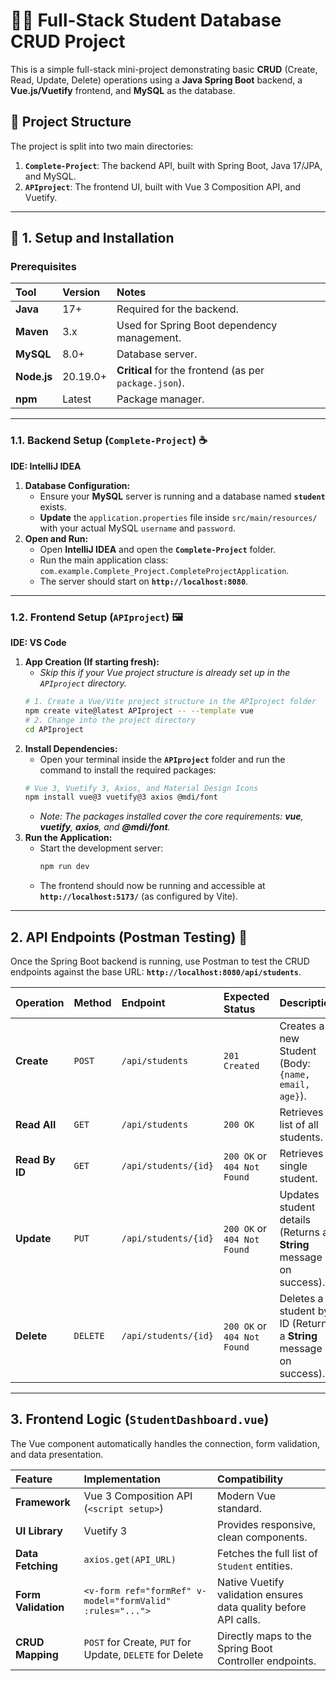 # 🧑‍🎓 Full-Stack Student Database CRUD Project

This is a simple full-stack mini-project demonstrating basic **CRUD** (Create, Read, Update, Delete) operations using a **Java Spring Boot** backend, a **Vue.js/Vuetify** frontend, and **MySQL** as the database.

## 📁 Project Structure

The project is split into two main directories:

1.  **`Complete-Project`**: The backend API, built with Spring Boot, Java 17/JPA, and MySQL.
2.  **`APIproject`**: The frontend UI, built with Vue 3 Composition API, and Vuetify.

-----

## 🚀 1. Setup and Installation

### Prerequisites

| Tool | Version | Notes |
| :--- | :--- | :--- |
| **Java** | 17+ | Required for the backend. |
| **Maven** | 3.x | Used for Spring Boot dependency management. |
| **MySQL** | 8.0+ | Database server. |
| **Node.js** | 20.19.0+ | **Critical** for the frontend (as per `package.json`). |
| **npm** | Latest | Package manager. |

-----

### 1.1. Backend Setup (`Complete-Project`) ☕

**IDE: IntelliJ IDEA**

1.  **Database Configuration:**
      * Ensure your **MySQL** server is running and a database named **`student`** exists.
      * **Update** the `application.properties` file inside `src/main/resources/` with your actual MySQL `username` and `password`.
2.  **Open and Run:**
      * Open **IntelliJ IDEA** and open the **`Complete-Project`** folder.
      * Run the main application class: `com.example.Complete_Project.CompleteProjectApplication`.
      * The server should start on **`http://localhost:8080`**.

-----

### 1.2. Frontend Setup (`APIproject`) 🖼️

**IDE: VS Code**

1.  **App Creation (If starting fresh):**
      * *Skip this if your Vue project structure is already set up in the `APIproject` directory.*
    <!-- end list -->
    ```bash
    # 1. Create a Vue/Vite project structure in the APIproject folder
    npm create vite@latest APIproject -- --template vue
    # 2. Change into the project directory
    cd APIproject
    ```
2.  **Install Dependencies:**
      * Open your terminal inside the **`APIproject`** folder and run the command to install the required packages:
    <!-- end list -->
    ```bash
    # Vue 3, Vuetify 3, Axios, and Material Design Icons
    npm install vue@3 vuetify@3 axios @mdi/font
    ```
      * *Note: The packages installed cover the core requirements: **vue**, **vuetify**, **axios**, and **@mdi/font**.*
3.  **Run the Application:**
      * Start the development server:
        ```bash
        npm run dev
        ```
      * The frontend should now be running and accessible at **`http://localhost:5173/`** (as configured by Vite).

-----

## 2\. API Endpoints (Postman Testing) 🧪

Once the Spring Boot backend is running, use Postman to test the CRUD endpoints against the base URL: **`http://localhost:8080/api/students`**.

| Operation | Method | Endpoint | Expected Status | Description |
| :--- | :--- | :--- | :--- | :--- |
| **Create** | `POST` | `/api/students` | `201 Created` | Creates a new Student (Body: `{name, email, age}`). |
| **Read All**| `GET` | `/api/students` | `200 OK` | Retrieves a list of all students. |
| **Read By ID** | `GET` | `/api/students/{id}` | `200 OK` or `404 Not Found` | Retrieves a single student. |
| **Update** | `PUT` | `/api/students/{id}` | `200 OK` or `404 Not Found` | Updates student details (Returns a **String** message on success). |
| **Delete** | `DELETE`| `/api/students/{id}` | `200 OK` or `404 Not Found` | Deletes a student by ID (Returns a **String** message on success). |

-----

## 3\. Frontend Logic (`StudentDashboard.vue`)

The Vue component automatically handles the connection, form validation, and data presentation.

| Feature | Implementation | Compatibility |
| :--- | :--- | :--- |
| **Framework** | Vue 3 Composition API (`<script setup>`) | Modern Vue standard. |
| **UI Library** | Vuetify 3 | Provides responsive, clean components. |
| **Data Fetching** | `axios.get(API_URL)` | Fetches the full list of `Student` entities. |
| **Form Validation**| `<v-form ref="formRef" v-model="formValid" :rules="...">` | Native Vuetify validation ensures data quality before API calls. |
| **CRUD Mapping** | `POST` for Create, `PUT` for Update, `DELETE` for Delete | Directly maps to the Spring Boot Controller endpoints. |
